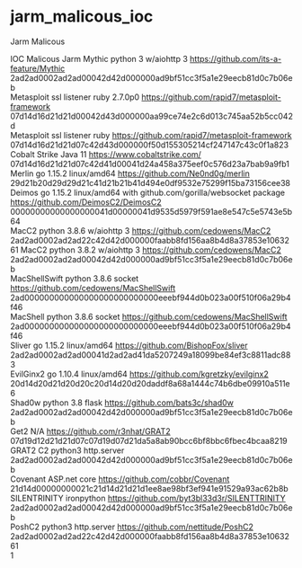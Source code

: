 # jarm_malicous_ioc
Jarm Malicous

IOC Malicous Jarm
Mythic	python 3 w/aiohttp 3	https://github.com/its-a-feature/Mythic
2ad2ad0002ad2ad00042d42d000000ad9bf51cc3f5a1e29eecb81d0c7b06eb	
Metasploit ssl listener	ruby 2.7.0p0	https://github.com/rapid7/metasploit-framework
07d14d16d21d21d00042d43d000000aa99ce74e2c6d013c745aa52b5cc042d	
Metasploit ssl listener	ruby	https://github.com/rapid7/metasploit-framework
07d14d16d21d21d07c42d43d000000f50d155305214cf247147c43c0f1a823	
Cobalt Strike	Java 11	https://www.cobaltstrike.com/
07d14d16d21d21d07c42d41d00041d24a458a375eef0c576d23a7bab9a9fb1	
Merlin	go 1.15.2 linux/amd64	https://github.com/Ne0nd0g/merlin
29d21b20d29d29d21c41d21b21b41d494e0df9532e75299f15ba73156cee38	
Deimos	go 1.15.2 linux/amd64 with github.com/gorilla/websocket package	https://github.com/DeimosC2/DeimosC2
00000000000000000041d00000041d9535d5979f591ae8e547c5e5743e5b64	
MacC2	python 3.8.6 w/aiohttp 3		https://github.com/cedowens/MacC2
2ad2ad0002ad2ad22c42d42d000000faabb8fd156aa8b4d8a37853e1063261
MacC2	python 3.8.2 w/aiohttp 3	https://github.com/cedowens/MacC2
2ad2ad0002ad2ad00042d42d000000ad9bf51cc3f5a1e29eecb81d0c7b06eb	
MacShellSwift	python 3.8.6 socket		https://github.com/cedowens/MacShellSwift
	2ad000000000000000000000000000eeebf944d0b023a00f510f06a29b4f46	
MacShell	python 3.8.6 socket		https://github.com/cedowens/MacShellSwift
2ad000000000000000000000000000eeebf944d0b023a00f510f06a29b4f46	
Sliver	go 1.15.2 linux/amd64		https://github.com/BishopFox/sliver
2ad2ad0002ad2ad00041d2ad2ad41da5207249a18099be84ef3c8811adc883	
EvilGinx2	go 1.10.4 linux/amd64		https://github.com/kgretzky/evilginx2
	20d14d20d21d20d20c20d14d20d20daddf8a68a1444c74b6dbe09910a511e6	
Shad0w	python 3.8 flask		https://github.com/bats3c/shad0w
2ad2ad0002ad2ad00042d42d000000ad9bf51cc3f5a1e29eecb81d0c7b06eb	
Get2	N/A			https://github.com/r3nhat/GRAT2
07d19d12d21d21d07c07d19d07d21da5a8ab90bcc6bf8bbc6fbec4bcaa8219	
GRAT2 C2	python3 http.server	
2ad2ad0002ad2ad00042d42d000000ad9bf51cc3f5a1e29eecb81d0c7b06eb	
Covenant	ASP.net core		https://github.com/cobbr/Covenant
21d14d00000000021c21d14d21d21d1ee8ae98bf3ef941e91529a93ac62b8b
SILENTRINITY	ironpython		https://github.com/byt3bl33d3r/SILENTTRINITY
2ad2ad0002ad2ad00042d42d000000ad9bf51cc3f5a1e29eecb81d0c7b06eb	
PoshC2	python3 http.server		https://github.com/nettitude/PoshC2	
2ad2ad0002ad2ad22c42d42d000000faabb8fd156aa8b4d8a37853e1063261	
1
